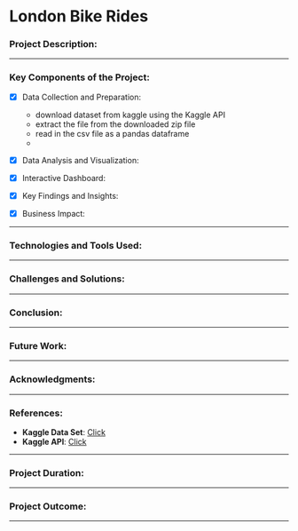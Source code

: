 # London Bike Rides

### Project Description:

----------------------------------
### Key Components of the Project:

- [x] Data Collection and Preparation:
    - download dataset from kaggle using the Kaggle API
    - extract the file from the downloaded zip file
    - read in the csv file as a pandas dataframe   
    - 

- [x] Data Analysis and Visualization:

- [x] Interactive Dashboard:

- [x] Key Findings and Insights:

- [x] Business Impact:
----------------------------------
### Technologies and Tools Used:
----------------------------------
### Challenges and Solutions:
----------------------------------
### Conclusion:
----------------------------------
### Future Work:
----------------------------------
### Acknowledgments:
----------------------------------
### References:
- **Kaggle Data Set**: [Click](https://www.kaggle.com/datasets/hmavrodiev/london-bike-sharing-dataset)
- **Kaggle API**: [Click](https://www.kaggle.com/docs/api)
----------------------------------
### Project Duration:
----------------------------------
### Project Outcome:
----------------------------------

